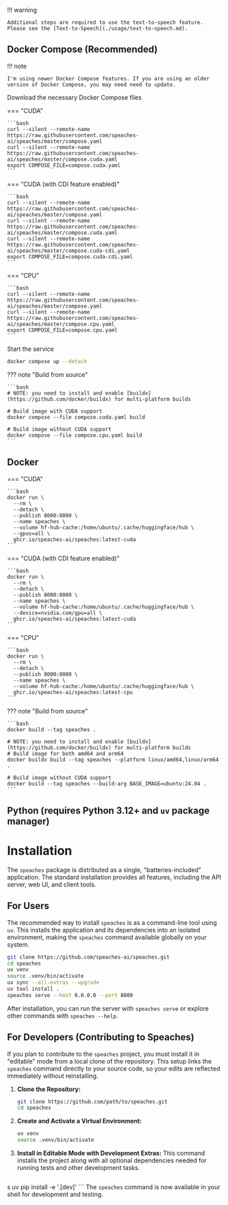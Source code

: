 !!! warning

    Additional steps are required to use the text-to-speech feature. Please see the [Text-to-Speech](./usage/text-to-speech.md).

## Docker Compose (Recommended)

!!! note

    I'm using newer Docker Compose features. If you are using an older version of Docker Compose, you may need need to update.

Download the necessary Docker Compose files

=== "CUDA"

    ```bash
    curl --silent --remote-name https://raw.githubusercontent.com/speaches-ai/speaches/master/compose.yaml
    curl --silent --remote-name https://raw.githubusercontent.com/speaches-ai/speaches/master/compose.cuda.yaml
    export COMPOSE_FILE=compose.cuda.yaml
    ```

=== "CUDA (with CDI feature enabled)"

    ```bash
    curl --silent --remote-name https://raw.githubusercontent.com/speaches-ai/speaches/master/compose.yaml
    curl --silent --remote-name https://raw.githubusercontent.com/speaches-ai/speaches/master/compose.cuda.yaml
    curl --silent --remote-name https://raw.githubusercontent.com/speaches-ai/speaches/master/compose.cuda-cdi.yaml
    export COMPOSE_FILE=compose.cuda-cdi.yaml
    ```

=== "CPU"

    ```bash
    curl --silent --remote-name https://raw.githubusercontent.com/speaches-ai/speaches/master/compose.yaml
    curl --silent --remote-name https://raw.githubusercontent.com/speaches-ai/speaches/master/compose.cpu.yaml
    export COMPOSE_FILE=compose.cpu.yaml
    ```

Start the service

```bash
docker compose up --detach
```

??? note "Build from source"

    ```bash
    # NOTE: you need to install and enable [buildx](https://github.com/docker/buildx) for multi-platform builds

    # Build image with CUDA support
    docker compose --file compose.cuda.yaml build

    # Build image without CUDA support
    docker compose --file compose.cpu.yaml build
    ```

## Docker

=== "CUDA"

    ```bash
    docker run \
      --rm \
      --detach \
      --publish 8000:8000 \
      --name speaches \
      --volume hf-hub-cache:/home/ubuntu/.cache/huggingface/hub \
      --gpus=all \
      ghcr.io/speaches-ai/speaches:latest-cuda
    ```

=== "CUDA (with CDI feature enabled)"

    ```bash
    docker run \
      --rm \
      --detach \
      --publish 8000:8000 \
      --name speaches \
      --volume hf-hub-cache:/home/ubuntu/.cache/huggingface/hub \
      --device=nvidia.com/gpu=all \
      ghcr.io/speaches-ai/speaches:latest-cuda
    ```

=== "CPU"

    ```bash
    docker run \
      --rm \
      --detach \
      --publish 8000:8000 \
      --name speaches \
      --volume hf-hub-cache:/home/ubuntu/.cache/huggingface/hub \
      ghcr.io/speaches-ai/speaches:latest-cpu
    ```

??? note "Build from source"

    ```bash
    docker build --tag speaches .

    # NOTE: you need to install and enable [buildx](https://github.com/docker/buildx) for multi-platform builds
    # Build image for both amd64 and arm64
    docker buildx build --tag speaches --platform linux/amd64,linux/arm64 .

    # Build image without CUDA support
    docker build --tag speaches --build-arg BASE_IMAGE=ubuntu:24.04 .
    ```

## Python (requires Python 3.12+ and `uv` package manager)

# Installation

The `speaches` package is distributed as a single, "batteries-included" application. The standard installation provides all features, including the API server, web UI, and client tools.

## For Users

The recommended way to install `speaches` is as a command-line tool using `uv`. This installs the application and its dependencies into an isolated environment, making the `speaches` command available globally on your system.

```bash
git clone https://github.com/speaches-ai/speaches.git
cd speaches
uv venv
source .venv/bin/activate
uv sync --all-extras --upgrade
uv tool install .
speaches serve --host 0.0.0.0 --port 8000
```

After installation, you can run the server with `speaches serve` or explore other commands with `speaches --help`.

## For Developers (Contributing to Speaches)

If you plan to contribute to the `speaches` project, you must install it in "editable" mode from a local clone of the repository. This setup links the `speaches` command directly to your source code, so your edits are reflected immediately without reinstalling.

1.  **Clone the Repository:**
    ```bash
    git clone https://github.com/path/to/speaches.git
    cd speaches
    ```

2.  **Create and Activate a Virtual Environment:**
    ```bash
    uv venv
    source .venv/bin/activate
    ```

3.  **Install in Editable Mode with Development Extras:**
    This command installs the project along with all optional dependencies needed for running tests and other development tasks.
    ```bash
s   uv pip install -e '.[dev]'
    ```
The `speaches` command is now available in your shell for development and testing.
